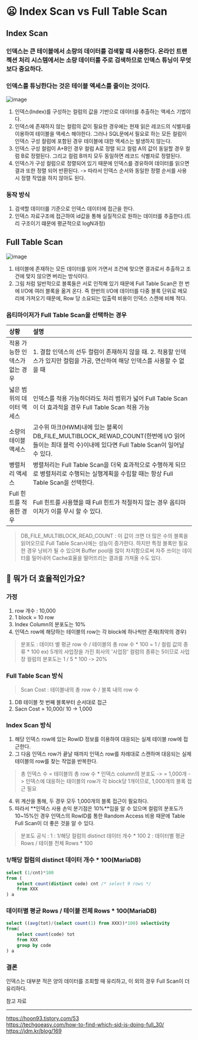 # 😦 Index Scan vs Full Table Scan

## Index Scan
### 인덱스는 큰 테이블에서 소량의 데이터를 검색할 때 사용한다. 온라인 트랜젝션 처리 시스템에서는 소량 데이터를 주로 검색하므로 인덱스 튜닝이 무엇보다 중요하다.
### 인덱스를 튜닝한다는 것은 테이블 엑세스를 줄이는 것이다.
![image](https://user-images.githubusercontent.com/71022555/166112306-9d2ab0da-717c-4e4a-a0c1-8fd30da3d02d.png)  
  

1. 인덱스(Index)를 구성하는 컬럼의 값을 기반으로 데이터를 추출하는 액세스 기법이다.
2. 인덱스에 존재하지 않는 컬럼의 값이 필요한 경우에는 현재 읽은 레코드의 식별자를 이용하여 테이블을 액세스 해야한다. 그러나 SQL문에서 필요로 하는 모든 컬럼이 인덱스 구성 컬럼에 포함된 경우 테이블에 대한 액세스는 발생하지 않는다.
3. 인덱스 구성 컬럼이 A+B인 경우 컬럼 A로 정렬 되고 컬럼 A의 값이 동일할 경우 컬럼 B로 정렬된다. 그리고 컬럼 B까지 모두 동일하면 레코드 식별자로 정렬된다.
4. 인덱스가 구성 컬럼으로 정렬되어 있기 때문에 인덱스를 경유하여 데이터를 읽으면 결과 또한 정렬 되어 반환된다. -> 따라서 인덱스 순서와 동일한 정렬 순서를 사용 시 정렬 작업을 하지 않아도 된다.

### 동작 방식
1. 검색할 데이터를 기준으로 인덱스 데이터에 접근을 한다.
2. 인덱스 자료구조에 접근하여 id값을 통해 실질적으로 원하는 데이터를 추출한다.(트리 구조이기 떄문에 평균적으로 logN과정)

## Full Table Scan
![image](https://user-images.githubusercontent.com/71022555/166112625-e8a4ec97-da89-4816-80b1-1540332eedd4.png)  
  
1. 테이블에 존재하는 모든 데이터를 읽어 가면서 조건에 맞으면 결과로서 추출하고 조건에 맞지 않으면 버리는 방식이다.
2. 그림 처럼 일반적으로 블록들은 서로 인적해 있기 때문에 Full Table Scan은 한 번에 I/O에 여러 블록을 옮겨 온다. 즉 한번의 I/O에 데이터를 다중 블록 단위로 메모리에 가져오기 때문에, Row 당 소요되는 입출력 비용이 인덱스 스캔에 비해 적다.
  
### 옵티마이저가 Full Table Scan을 선택하는 경우
|상황|설명|
|:---|:---|
|적용 가능한 인덱스가 없는 경우|1. 결합 인덱스의 선두 컬럼이 존재하지 않을 때.  2. 적용할 인덱스가 있지만 컬럼을 가공, 연산하여 해당 인덱스를 사용할 수 없을 때|
|넓은 범위의 데이터 액세스|인덱스를 적용 가능하더라도 처리 범위가 넓어 Full Table Scan이 더 효과적을 경우 Full Table Scan 적용 가능|
|소량의 테이블 액세스|고수위 마크(HWM)내에 있는 블록이 DB_FILE_MULTIBLOCK_REWAD_COUNT(한번에 I/O 읽어들이는 최대 블럭 수)이내에 있다면 Full Table Scan이 일어날 수 있다.|
|병렬처리 액세스|병렬처리는 Full Table Scan을 더욱 효과적으로 수행하게 되므로 병렬처리로 수행되는 실행계획을 수립할 때는 항상 Full Table Scan을 선택한다.|
|Full 힌트를 적용한 경우|Full 힌트를 사용했을 때 Full 힌트가 적절하지 않는 경우 옵티마이저가 이를 무시 할 수 있다.|
  
> DB_FILE_MULTIBLOCK_READ_COUNT : 이 값이 크면 더 많은 수의 블록을 읽어오므로 Full Table Scan시에는 성능이 증가한다. 하지만 특정 블록만 필요한 경우 낭비가 될 수 있으며 Buffer pool을 많이 차지함으로써 자주 쓰이는 데이터를 밀어내어 Cache효율을 떨어뜨리는 결과를 가져올 수도 있다.

  
## 🤔 뭐가 더 효율적인가요?
### 가정
1. row 개수 : 10,000
2. 1 block = 10 row
3. Index Column의 분포도는 10%
4. 인덱스 row에 해당하는 테이블의 row는 각 block에 하나씩만 존재(최악의 경우)
> 분포도 : 데이터 별 평균 row 수 / 테이블의 총 row 수 * 100
= 1 / 컬럼 값의 종류 * 100
ex) 5개의 사업장을 가진 회사의 '사업장' 컬럼의 종류는 5이므로
사업장 컬럼의 분포도는 1 / 5 * 100 -> 20%

### Full Table Scan 방식
> Scan Cost : 테이블내의 총 row 수 / 블록 내의 row 수
1. DB 테이블 첫 번째 블록부터 순서대로 접근
2. Sacn Cost = 10,000/ 10 -> 1,000

### Index Scan 방식  
1. 해당 인덱스 row에 있는 RowID 정보를 이용하여 대응되는 실제 테이블 row에 접근한다.
2. 그 다음 인덱스 row가 끝날 때까지 인덱스 row를 차례대로 스캔하며 대응되는 실제 테이블의 row를 찾는 작업을 반복한다.
> 총 인덱스 수 = 테이블의 총 row 수 * 인덱스 column의 분포도 -> = 1,000개 -> 인덱스에 대응하는 테이블의 row가 각 block당 1개이므로, 1,000개의 블록 접근 필요
4. 위 계산을 통해, 두 경우 모두 1,000개의 블록 접근이 필요하다.
5. 따라서 **인덱스 사용 손익 분기점은 10%**임을 알 수 있으며 컬럼의 분포도가 10~15%인 경우 인덱스의 RowID를 통한 Random Access 비용 때문에 Table Full Scan이 더 좋은 것을 알 수 있다.  

> 분포도 공식 : 1 : 1/해당 컬럼의 distinct 데이터 개수 * 100 2 : 데이터별 평균 Rows / 테이블 전체 Rows * 100

### 1/해당 컬럼의 distinct 데이터 개수 * 100(MariaDB)
```sql
select (1/cnt)*100
from (
	select count(distinct code) cnt /* select 9 rows */
	from XXX
) a
```
### 데이터별 평균 Rows / 테이블 전체 Rows * 100(MariaDB)
```sql
select ((avg(tot)/(select count(1) from XXX))*100) selectivity
from(
	select count(code) tot
	from XXX
	group by code
) a
```
### 결론
인덱스는 대부분 적은 양의 데이터를 조회할 때 유리하고, 이 외의 경우 Full Scan이 더 유리하다.


참고 자료  

---
https://hoon93.tistory.com/53  
https://techgoeasy.com/how-to-find-which-sid-is-doing-full_30/  
https://jdm.kr/blog/169